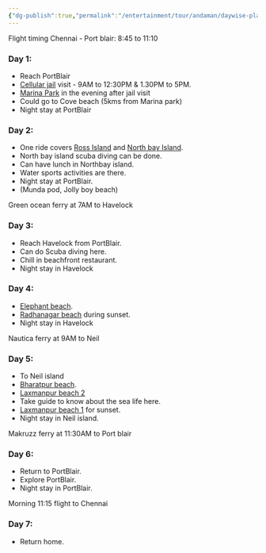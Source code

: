 ```yaml
---
{"dg-publish":true,"permalink":"/entertainment/tour/andaman/daywise-plan/"}
---
```



Flight timing Chennai - Port blair: 8:45 to 11:10

### Day 1:
- Reach PortBlair
- [Cellular jail](https://goo.gl/maps/AMd4G6WDgQAWBKbZ8) visit - 9AM to 12:30PM & 1.30PM to 5PM.
- [Marina Park](https://goo.gl/maps/dKDrgN2VYieFfjsc7) in the evening after jail visit
- Could go to Cove beach (5kms from Marina park)
- Night stay at PortBlair

### Day 2:
- One ride covers [Ross Island](https://goo.gl/maps/VoSYvsoiwusHodUTA) and [North bay Island](https://goo.gl/maps/1ugDLJTXEYCBK7Mv5).
- North bay island scuba diving can be done.
- Can have lunch in Northbay island.
- Water sports activities are there.
- Night stay at PortBlair.
- (Munda pod, Jolly boy beach)

Green ocean ferry at 7AM to Havelock

### Day 3:
- Reach Havelock from PortBlair.
- Can do Scuba diving here.
- Chill in beachfront restaurant.
- Night stay in Havelock

### Day 4:
- [Elephant beach](https://goo.gl/maps/U7a4CmNj9gvSaZUf9).
- [Radhanagar beach](https://goo.gl/maps/jYhvB3tqdNkNWQTRA) during sunset.
- Night stay in Havelock

Nautica ferry at 9AM to Neil

### Day 5:
- To Neil island
- [Bharatpur beach](https://goo.gl/maps/ib9sJ671j8BkEAkF9).
- [Laxmanpur beach 2](https://goo.gl/maps/tF1BA9QzYbWev4XG7)
- Take guide to know about the sea life here. 
- [Laxmanpur beach 1](https://goo.gl/maps/tUbEdrVazf8T7Ypx6) for sunset.
- Night stay in Neil island.

Makruzz ferry at 11:30AM to Port blair

### Day 6:
- Return to PortBlair.
- Explore PortBlair.
- Night stay in PortBlair.

Morning 11:15 flight to Chennai

### Day 7:
- Return home.